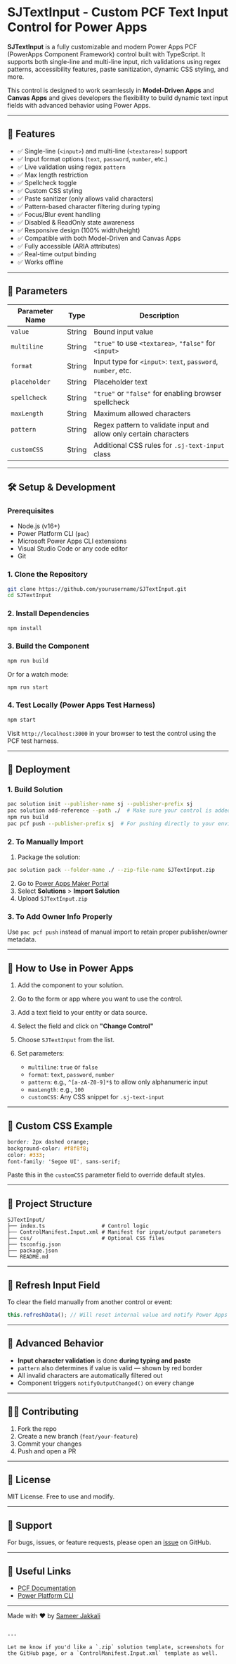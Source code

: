 # SJTextInput - Custom PCF Text Input Control for Power Apps

**SJTextInput** is a fully customizable and modern Power Apps PCF (PowerApps Component Framework) control built with TypeScript. It supports both single-line and multi-line input, rich validations using regex patterns, accessibility features, paste sanitization, dynamic CSS styling, and more.

This control is designed to work seamlessly in **Model-Driven Apps** and **Canvas Apps** and gives developers the flexibility to build dynamic text input fields with advanced behavior using Power Apps.

---

## 🚀 Features

- ✅ Single-line (`<input>`) and multi-line (`<textarea>`) support
- ✅ Input format options (`text`, `password`, `number`, etc.)
- ✅ Live validation using regex `pattern`
- ✅ Max length restriction
- ✅ Spellcheck toggle
- ✅ Custom CSS styling
- ✅ Paste sanitizer (only allows valid characters)
- ✅ Pattern-based character filtering during typing
- ✅ Focus/Blur event handling
- ✅ Disabled & ReadOnly state awareness
- ✅ Responsive design (100% width/height)
- ✅ Compatible with both Model-Driven and Canvas Apps
- ✅ Fully accessible (ARIA attributes)
- ✅ Real-time output binding
- ✅ Works offline

---

## 🧰 Parameters

| Parameter Name | Type     | Description |
|----------------|----------|-------------|
| `value`        | String   | Bound input value |
| `multiline`    | String   | `"true"` to use `<textarea>`, `"false"` for `<input>` |
| `format`       | String   | Input type for `<input>`: `text`, `password`, `number`, etc. |
| `placeholder`  | String   | Placeholder text |
| `spellcheck`   | String   | `"true"` or `"false"` for enabling browser spellcheck |
| `maxLength`    | String   | Maximum allowed characters |
| `pattern`      | String   | Regex pattern to validate input and allow only certain characters |
| `customCSS`    | String   | Additional CSS rules for `.sj-text-input` class |

---

## 🛠 Setup & Development

### Prerequisites

- Node.js (v16+)
- Power Platform CLI (`pac`)
- Microsoft Power Apps CLI extensions
- Visual Studio Code or any code editor
- Git

### 1. Clone the Repository

```bash
git clone https://github.com/yourusername/SJTextInput.git
cd SJTextInput
````

### 2. Install Dependencies

```bash
npm install
```

### 3. Build the Component

```bash
npm run build
```

Or for a watch mode:

```bash
npm run start
```

### 4. Test Locally (Power Apps Test Harness)

```bash
npm start
```

Visit `http://localhost:3000` in your browser to test the control using the PCF test harness.

---

## 🔁 Deployment

### 1. Build Solution

```bash
pac solution init --publisher-name sj --publisher-prefix sj
pac solution add-reference --path ./  # Make sure your control is added
npm run build
pac pcf push --publisher-prefix sj  # For pushing directly to your environment
```

### 2. To Manually Import

1. Package the solution:

```bash
pac solution pack --folder-name ./ --zip-file-name SJTextInput.zip
```

2. Go to [Power Apps Maker Portal](https://make.powerapps.com/)
3. Select **Solutions** > **Import Solution**
4. Upload `SJTextInput.zip`

### 3. To Add Owner Info Properly

Use `pac pcf push` instead of manual import to retain proper publisher/owner metadata.

---

## 🧪 How to Use in Power Apps

1. Add the component to your solution.
2. Go to the form or app where you want to use the control.
3. Add a text field to your entity or data source.
4. Select the field and click on **"Change Control"**
5. Choose `SJTextInput` from the list.
6. Set parameters:

   * `multiline`: `true` or `false`
   * `format`: `text`, `password`, `number`
   * `pattern`: e.g., `^[a-zA-Z0-9]*$` to allow only alphanumeric input
   * `maxLength`: e.g., `100`
   * `customCSS`: Any CSS snippet for `.sj-text-input`

---

## 🎨 Custom CSS Example

```css
border: 2px dashed orange;
background-color: #f8f8f8;
color: #333;
font-family: 'Segoe UI', sans-serif;
```

Paste this in the `customCSS` parameter field to override default styles.

---

## 📂 Project Structure

```
SJTextInput/
├── index.ts                  # Control logic
├── ControlManifest.Input.xml # Manifest for input/output parameters
├── css/                      # Optional CSS files
├── tsconfig.json
├── package.json
└── README.md
```

---

## 🧹 Refresh Input Field

To clear the field manually from another control or event:

```ts
this.refreshData(); // Will reset internal value and notify Power Apps
```

---

## 🧩 Advanced Behavior

* **Input character validation** is done **during typing and paste**
* `pattern` also determines if value is valid — shown by red border
* All invalid characters are automatically filtered out
* Component triggers `notifyOutputChanged()` on every change

---

## 🧑‍💻 Contributing

1. Fork the repo
2. Create a new branch (`feat/your-feature`)
3. Commit your changes
4. Push and open a PR

---

## 📄 License

MIT License. Free to use and modify.

---

## 🙋 Support

For bugs, issues, or feature requests, please open an [issue](https://github.com/yourusername/SJTextInput/issues) on GitHub.

---

## 🔗 Useful Links

* [PCF Documentation](https://learn.microsoft.com/en-us/power-apps/developer/component-framework/)
* [Power Platform CLI](https://learn.microsoft.com/en-us/power-platform/developer/cli/introduction)

---

Made with ❤️ by [Sameer Jakkali](https://github.com/Sameerjkl)

```

---

Let me know if you'd like a `.zip` solution template, screenshots for the GitHub page, or a `ControlManifest.Input.xml` template as well.
```
